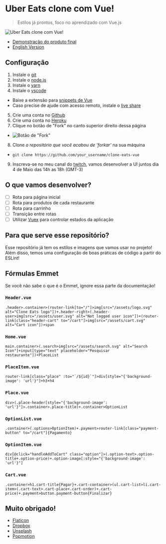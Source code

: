 # Uber Eats clone com Vue!
> Estilos já prontos, foco no aprendizado com Vue.js

![Uber Eats clone com Vue!](docs/README.jpg)

* [Demonstração do produto final](https://agile-hollows-21544.herokuapp.com/)
* [English Version](README_EN.md)

## Configuração
1. Instale o [git](https://git-scm.com/downloads)
2. Instale o [node.js](https://nodejs.org/en/)
3. Instale o [yarn](https://yarnpkg.com/lang/en/docs/install/)
4. Instale o [vscode](https://code.visualstudio.com/)
* Baixe a extensão para [snippets de Vue](https://marketplace.visualstudio.com/items?itemName=octref.vetur)
* Caso precise de ajude com acesso remoto, instale o [live share](https://marketplace.visualstudio.com/items?itemName=MS-vsliveshare.vsliveshare)
5. Crie uma conta no [Github](https://github.com/)
6. Crie uma conta no [Heroku](http://heroku.com)
7. Clique no botão de "Fork" no canto superior direito dessa página
* ![Botão de "Fork"](docs/fork.png)
8. Clone *o repositório que você acabou de 'forkar'* na sua máquina
* `git clone https://github.com/your_username/clone-eats-vue`
9. Inscreva-se no meu canal do [twitch](https://www.twitch.tv/patrickcoding), vamos desenvolver a UI juntos dia 4 de Maio das 14h as 18h (GMT-3)

## O que vamos desenvolver?
* [ ] Rota para página inicial
* [ ] Rota para produtos de cada restaurante
* [ ] Rota para carrinho
* [ ] Transição entre rotas
* [ ] Utilizar [Vuex](https://vuex.vuejs.org/) para controlar estados da aplicação

## Para que serve esse repositório?
Esse repositório já tem os estilos e imagens que vamos usar no projeto! Além disso, temos uma configuração de boas práticas de código a partir do ESLint!

## Fórmulas Emmet
Se você não sabe o que é o Emmet, ignore essa parte da documentação!

### `Header.vue`
```
.header>.container>(router-link[to="/"]>img[src="/assets/logo.svg" alt="Clone Eats logo"])+.header-right>(.header-user>img[src="/assets/user.svg" alt="Not logged user icon"])+(router-link[class="header-cart" to="/cart"]>img[src="/assets/cart.svg" alt="Cart icon"])+span
```

### `Home.vue`
```
main.container>(.search>img[src="/assets/search.svg" alt="Search Icon"]+input[type="text" placeholder="Pesquisar restaurante"])+PlaceList
```

### `PlaceItem.vue`
```
router-link[class="place" :to="`/${id}`"]>div[style="{'background-image': 'url'}"]+h3+h4
```

### `Place.vue`
```
div>(.place-header[style="{'background-image': 'url'}"]>.container>.place-title)+.container>OptionList
```

### `OptionList.vue`
```
.container>(.options>OptionItem)+.payment>router-link[class="payment-button" to="/cart"]{Pagamento}
```

### `OptionItem.vue`
```
div[@click="handleAddToCart" class="option"]>(.option-text>.option-title+.option-price)+.option-image[:style="{'background-image': 'url'}"]
```

### `Cart.vue`
```
.container>h1.cart-title{Pagar}+.cart-container>(ul.cart-list>li.cart-item>(.cart-text>.cart-place+.cart-order)+.cart-price)+.payment>button.payment-button{Finalizar}
```

## Muito obrigado!
* [Flaticon](https://www.flaticon.com/)
* [Dropbox](https://dropbox.com)
* [Unsplash](http://unsplash.com)
* [Popmotion](https://popmotion.io)